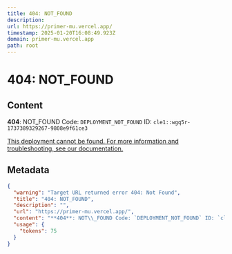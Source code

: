 ```yaml
---
title: 404: NOT_FOUND
description: 
url: https://primer-mu.vercel.app/
timestamp: 2025-01-20T16:08:49.923Z
domain: primer-mu.vercel.app
path: root
---
```


# 404: NOT_FOUND



## Content

**404**: NOT\_FOUND Code: `DEPLOYMENT_NOT_FOUND` ID: `cle1::wgq5r-1737389329267-9808e9f61ce3`

[This deployment cannot be found. For more information and troubleshooting, see our documentation.](https://vercel.com/docs/errors/platform-error-codes#deployment_not_found)

## Metadata

```json
{
  "warning": "Target URL returned error 404: Not Found",
  "title": "404: NOT_FOUND",
  "description": "",
  "url": "https://primer-mu.vercel.app/",
  "content": "**404**: NOT\\_FOUND Code: `DEPLOYMENT_NOT_FOUND` ID: `cle1::wgq5r-1737389329267-9808e9f61ce3`\n\n[This deployment cannot be found. For more information and troubleshooting, see our documentation.](https://vercel.com/docs/errors/platform-error-codes#deployment_not_found)",
  "usage": {
    "tokens": 75
  }
}
```
